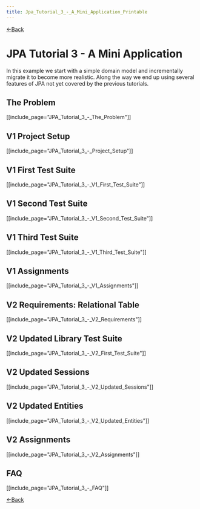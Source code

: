 ```yaml
---
title: Jpa_Tutorial_3_-_A_Mini_Application_Printable
---
```

[<-Back]({{site.pagesurl}}/EJB_3_and_Java_Persistence_API)

# JPA Tutorial 3 - A Mini Application

In this example we start with a simple domain model and incrementally migrate it to become more realistic. Along the way we end up using several features of JPA not yet covered by the previous tutorials.

## The Problem
[[include_page="JPA_Tutorial_3_-_The_Problem"]]

## V1 Project Setup
[[include_page="JPA_Tutorial_3_-_Project_Setup"]]

## V1 First Test Suite
[[include_page="JPA_Tutorial_3_-_V1_First_Test_Suite"]]

## V1 Second Test Suite
[[include_page="JPA_Tutorial_3_-_V1_Second_Test_Suite"]]

## V1 Third Test Suite
[[include_page="JPA_Tutorial_3_-_V1_Third_Test_Suite"]]

## V1 Assignments
[[include_page="JPA_Tutorial_3_-_V1_Assignments"]]

## V2 Requirements: Relational Table
[[include_page="JPA_Tutorial_3_-_V2_Requirements"]]

## V2 Updated Library Test Suite
[[include_page="JPA_Tutorial_3_-_V2_First_Test_Suite"]]

## V2 Updated Sessions
[[include_page="JPA_Tutorial_3_-_V2_Updated_Sessions"]]

## V2 Updated Entities
[[include_page="JPA_Tutorial_3_-_V2_Updated_Entities"]]

## V2 Assignments
[[include_page="JPA_Tutorial_3_-_V2_Assignments"]]

## FAQ
[[include_page="JPA_Tutorial_3_-_FAQ"]]

[<-Back]({{site.pagesurl}}/EJB_3_and_Java_Persistence_API)
